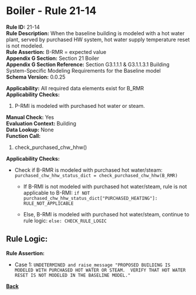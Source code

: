 
# Boiler - Rule 21-14  

**Rule ID:** 21-14  
**Rule Description:** When the baseline building is modeled with a hot water plant, served by purchased HW system, hot water supply temperature reset is not modeled.  
**Rule Assertion:** B-RMR = expected value  
**Appendix G Section:** Section 21 Boiler  
**Appendix G Section Reference:** Section G3.1.1.1 & G3.1.1.3.1 Building System-Specific Modeling Requirements for the Baseline model  
**Schema Version:** 0.0.25

**Applicability:** All required data elements exist for B_RMR  
**Applicability Checks:**  

1. P-RMI is modeled with purchased hot water or steam.

**Manual Check:** Yes  
**Evaluation Context:** Building  
**Data Lookup:** None  
**Function Call:** 

1. check_purchased_chw_hhw()

**Applicability Checks:**

- Check if B-RMR is modeled with purchased hot water/steam: `purchased_chw_hhw_status_dict = check_purchased_chw_hhw(B_RMR)`

  - If B-RMI is not modeled with purchased hot water/steam, rule is not applicable to B-RMI: `if NOT purchased_chw_hhw_status_dict["PURCHASED_HEATING"]: RULE_NOT_APPLICABLE`

  - Else, B-RMI is modeled with purchased hot water/steam, continue to rule logic: `else: CHECK_RULE_LOGIC`

## Rule Logic:  

**Rule Assertion:**

- Case 1: `UNDETERMINED and raise_message "PROPOSED BUILDING IS MODELED WITH PURCHASED HOT WATER OR STEAM.  VERIFY THAT HOT WATER RESET IS NOT MODELED IN THE BASELINE MODEL."`

**[Back](../_toc.md)**
